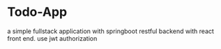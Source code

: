 # Todo-App
a simple fullstack application with springboot restful backend with react front end.
use jwt authorization 

